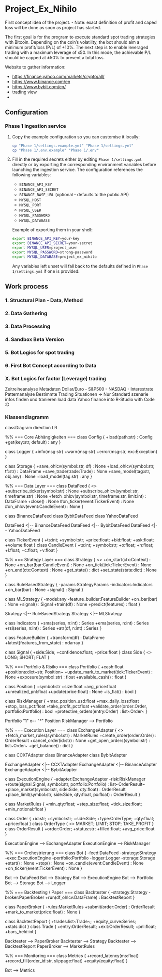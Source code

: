 # Project_Ex_Nihilo

First concept idea of the project. - Note: exact definition of profit and caped loss will be done as soon as project has started.

The first goal is for the program to execute standard spot trading strategies with Bitcoin.
Depending on the coin’s volatility, the bot should aim a minimum profit/loss (P/L) of +10%. 
The next step is to enable leveraged trading with a maximum leverage of x50.
In this mode, the achievable P/L should be capped at ±50% to prevent a total loss.

Website to gather information:
- https://finance.yahoo.com/markets/crypto/all/
- https://www.binance.com/en
- https://www.bybit.com/en/
- trading view
- 

## Configuration

### Phase 1 ingestion service

1. Copy the example configuration so you can customise it locally:

   ```bash
   cp "Phase 1/settings.example.yml" "Phase 1/settings.yml"
   cp "Phase 1/.env.example" "Phase 1/.env"
   ```

2. Fill in the required secrets either by editing `Phase 1/settings.yml` directly or by
   exporting the corresponding environment variables before launching the ingestion
   service. The configuration references the following variables:

   - `BINANCE_API_KEY`
   - `BINANCE_API_SECRET`
   - `BINANCE_BASE_URL` (optional – defaults to the public API)
   - `MYSQL_HOST`
   - `MYSQL_PORT`
   - `MYSQL_USER`
   - `MYSQL_PASSWORD`
   - `MYSQL_DATABASE`

   Example of exporting them in your shell:

   ```bash
   export BINANCE_API_KEY=your-key
   export BINANCE_API_SECRET=your-secret
   export MYSQL_USER=project_user
   export MYSQL_PASSWORD=strong-password
   export MYSQL_DATABASE=project_ex_nihilo
   ```

   Any variables left unset will fall back to the defaults defined in
   `Phase 1/settings.yml` if one is provided.


## Work process

### 1. Structural Plan - Data, Method
### 2. Data Gathering
### 3. Data Processing
### 4. Sandbox Beta Version 
### 5. Bot Logics for spot trading
### 6. First Bot Concept according to Data
### X. Bot Logics for factor (Leverage) trading

Zeitreiheanalyse
Metadaten Dollar/Euro - S&P500 - NASDAQ - Interestrate
Patternanalyse
Bestimmte Trading Situationen -> Nur Standard szenarie infos finden und tranieren
load data Yahoo finance into R-Studio with Code :D

### Klassendiagramm

classDiagram
direction LR

%% === Core Abhängigkeiten ===
class Config {
  +load(path:str) : Config
  +get(key:str, default) : any
}

class Logger {
  +info(msg:str)
  +warn(msg:str)
  +error(msg:str, exc:Exception)
}

class Storage {
  +save_ohlcv(symbol:str, df) : None
  +load_ohlcv(symbol:str, tf:str) : DataFrame
  +save_trade(trade:Trade) : None
  +save_model(tag:str, obj:any) : None
  +load_model(tag:str) : any
}

%% === Data Layer ===
class DataFeed {
  <<abstract>>
  +subscribe_ticker(symbol:str) : None
  +subscribe_ohlcv(symbol:str, timeframe:str) : None
  +fetch_ohlcv(symbol:str, timeframe:str, limit:int) : DataFrame
  +close() : None
  #on_ticker(event:TickerEvent) : None
  #on_ohlcv(event:CandleEvent) : None
}

class BinanceDataFeed
class BybitDataFeed
class YahooDataFeed

DataFeed <|-- BinanceDataFeed
DataFeed <|-- BybitDataFeed
DataFeed <|-- YahooDataFeed

class TickerEvent { +ts:int; +symbol:str; +price:float; +bid:float; +ask:float; +volume:float }
class CandleEvent { +ts:int; +symbol:str; +o:float; +h:float; +l:float; +c:float; +v:float }

%% === Strategy Layer ===
class Strategy {
  <<abstract>>
  +on_start(ctx:Context) : None
  +on_bar(bar:CandleEvent) : None
  +on_tick(tick:TickerEvent) : None
  +on_end(ctx:Context) : None
  +get_state() : dict
  +set_state(state:dict) : None
}

class RuleBasedStrategy {
  -params:StrategyParams
  -indicators:Indicators
  +on_bar(bar) : None
  +signal() : Signal
}

class MLStrategy {
  -model:any
  -feature_builder:FeatureBuilder
  +on_bar(bar) : None
  +signal() : Signal
  +train(df) : None
  +predict(features) : float
}

Strategy <|-- RuleBasedStrategy
Strategy <|-- MLStrategy

class Indicators {
  +sma(series, n:int) : Series
  +ema(series, n:int) : Series
  +rsi(series, n:int) : Series
  +atr(df, n:int) : Series
}

class FeatureBuilder {
  +transform(df) : DataFrame
  +latest(features_from_state) : ndarray
}

class Signal { +side:Side; +confidence:float; +price:float }
class Side { <<enum>> LONG; SHORT; FLAT }

%% === Portfolio & Risiko ===
class Portfolio {
  +cash:float
  +positions:dict~str, Position~
  +update_mark_to_market(tick:TickerEvent) : None
  +exposure(symbol:str) : float
  +available_cash() : float
}

class Position {
  +symbol:str
  +size:float
  +avg_price:float
  +unrealized_pnl:float
  +update(price:float) : None
  +is_flat() : bool
}

class RiskManager {
  +max_position_usd:float
  +max_daily_loss:float
  +stop_loss_pct:float
  +take_profit_pct:float
  +validate_order(order:Order, portfolio:Portfolio) : bool
  +protective_orders(entry:Order) : list~Order~
}

Portfolio "1" o-- "*" Position
RiskManager --> Portfolio

%% === Execution Layer ===
class ExchangeAdapter {
  <<abstract>>
  +fetch_market_rules(symbol:str) : MarketRules
  +create_order(order:Order) : OrderResult
  +cancel_order(id:str) : None
  +get_open_orders(symbol:str) : list~Order~
  +get_balance() : dict
}

class CCXTAdapter
class BinanceAdapter
class BybitAdapter

ExchangeAdapter <|-- CCXTAdapter
ExchangeAdapter <|-- BinanceAdapter
ExchangeAdapter <|-- BybitAdapter

class ExecutionEngine {
  -adapter:ExchangeAdapter
  -risk:RiskManager
  +route(signal:Signal, symbol:str, portfolio:Portfolio) : list~OrderResult~
  +place_market(symbol:str, side:Side, qty:float) : OrderResult
  +place_limit(symbol:str, side:Side, qty:float, px:float) : OrderResult
}

class MarketRules { +min_qty:float; +step_size:float; +tick_size:float; +min_notional:float }

class Order { +id:str; +symbol:str; +side:Side; +type:OrderType; +qty:float; +price:float }
class OrderType { <<enum>> MARKET; LIMIT; STOP; TAKE_PROFIT }
class OrderResult { +order:Order; +status:str; +filled:float; +avg_price:float }

ExecutionEngine --> ExchangeAdapter
ExecutionEngine --> RiskManager

%% === Orchestrierung ===
class Bot {
  -feed:DataFeed
  -strategy:Strategy
  -exec:ExecutionEngine
  -portfolio:Portfolio
  -logger:Logger
  -storage:Storage
  +start() : None
  +stop() : None
  +on_candle(event:CandleEvent) : None
  +on_ticker(event:TickerEvent) : None
}

Bot --> DataFeed
Bot --> Strategy
Bot --> ExecutionEngine
Bot --> Portfolio
Bot --> Storage
Bot --> Logger

%% === Backtesting / Paper ===
class Backtester {
  -strategy:Strategy
  -broker:PaperBroker
  +run(df_ohlcv:DataFrame) : BacktestReport
}

class PaperBroker {
  -rules:MarketRules
  +submit(order:Order) : OrderResult
  +mark_to_market(price:float) : None
}

class BacktestReport { +trades:list~Trade~; +equity_curve:Series; +stats:dict }
class Trade { +entry:OrderResult; +exit:OrderResult; +pnl:float; +bars_held:int }

Backtester --> PaperBroker
Backtester --> Strategy
Backtester --> BacktestReport
PaperBroker --> MarketRules

%% === Monitoring ===
class Metrics {
  +record_latency(ms:float)
  +record_fill(order_id:str, slippage:float)
  +equity(equity:float)
}

Bot --> Metrics
